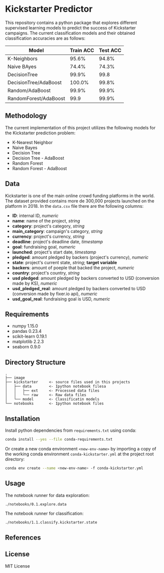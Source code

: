 
# Kickstarter Predictor

This repository contains a python package that explores different supervised learning models to predict the success of Kickstarter campaigns. The current classification models and their obtained classification accuracies are as follows: 

| Model | Train ACC | Test ACC |
| ------------- | ------------- | ------------- |
| K-Neighbors  | 95.6% | 94.8% |
| Naive BAyes  | 74.4%  | 74.3% |
| DecisionTree | 99.9%  | 99.8 |
| DecisionTree/AdaBoost  | 100.0%  | 99.8%|
| Random/AdaBoost  | 99.9%  | 99.9% |
| RandomForest/AdaBoost  | 99.9 | 99.9% |

## Methodology
The current implementation of this project utilizes the following models for the Kickstarter prediction problem: 

- K-Nearest Neighbor
- Naive Bayes
- Decision Tree
- Decision Tree - AdaBoost
- Random Forest
- Random Forest - AdaBoost

## Data
Kickstarter is one of the main online crowd funding platforms in the world. The dataset provided contains more de 300,000 projects launched on the platform in 2018. In the `data.csv` file there are the following columns:

- **ID**: internal ID, _numeric_
- **name**: name of the project, _string_
- **category**: project's category, _string_
- **main_category**: campaign's category, _string_
- **currency**: project's currency, _string_
- **deadline**: project's deadline date, _timestamp_
- **goal**: fundraising goal, _numeric_
- **launched**: project's start date, _timestamp_
- **pledged**: amount pledged by backers (project's currency), _numeric_
- **state**: project's current state, _string_; **target variable**
- **backers**: amount of poeple that backed the project, _numeric_
- **country**: project's country, _string_
- **usd pledged**: amount pledged by backers converted to USD (conversion made by KS), _numeric_
- **usd_pledged_real**: amount pledged by backers converted to USD (conversion made by fixer.io api), _numeric_
- **usd_goal_real**: fundraising goal is USD, _numeric_

## Requirements
- numpy             1.15.0
- pandas            0.23.4
- scikit-learn      0.19.1
- matplotlib        2.2.3
- seaborn           0.9.0

## Directory Structure
```
.
├── image           
├── kickstarter     <- source files used in this projects 
│   ├── data        <- Ipython notebook filesa
│   │   ├── ext     <- Processed data files 
│   │   └── raw     <- Raw data files 
│   └── model       <- Classificatin models 
└── notebooks       <- Ipython notebook files 

```
## Installation
Install python dependencies from  `requirements.txt` using conda:
```bash
conda install --yes --file conda-requirements.txt
```

Or create a new conda environment `<new-env-name>` by importing a copy of the working conda environment `conda-kickstarter.yml` at the project root directory:
```bash
conda env create --name <new-env-name> -f conda-kickstarter.yml
```
## Usage

The notebook runner for data exploration:
```bash
./notebooks/0.1.explore.data
```
The notebook runner for classification:
```
./notebooks/1.1.classify.kickstarter.state
```

## References

## License
MIT License



